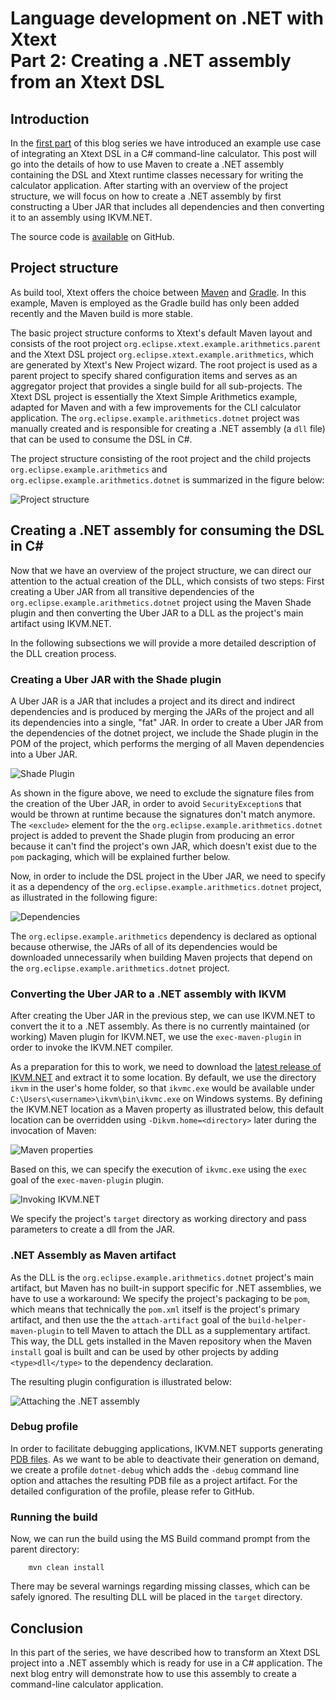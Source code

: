 # Language development on .NET with Xtext<br/>Part 2: Creating a .NET assembly from an Xtext DSL
## Introduction
In the [first part](https://blogs.itemis.com/en/language-development-on-.net-with-xtext-part-1-overview) of this blog series we have introduced an example use case of integrating an Xtext DSL in a C# command-line calculator.
This post will go into the details of how to use Maven to create a .NET assembly containing the DSL and Xtext runtime classes necessary for writing the calculator application.
After starting with an overview of the project structure, we will focus on how to create a .NET assembly by first constructing a Uber JAR that includes all dependencies and then converting it to an assembly using IKVM.NET. 

The source code is [available](https://github.com/stadlerb/ikvm-arithmetics-cli) on GitHub.

## Project structure
As build tool, Xtext offers the choice between [Maven](https://maven.apache.org) and [Gradle](https://gradle.org).
In this example, Maven is employed as the Gradle build has only been added recently and the Maven build is more stable.

The basic project structure conforms to Xtext's default Maven layout and consists of the root project ``org.eclipse.xtext.example.arithmetics.parent`` and the Xtext DSL project ``org.eclipse.xtext.example.arithmetics``, which are generated by Xtext's New Project wizard.
The root project is used as a parent project to specify shared configuration items and serves as an aggregator project that provides a single build for all sub-projects.
The Xtext DSL project is essentially the Xtext Simple Arithmetics example, adapted for Maven and with a few improvements for the CLI calculator application.
The ``org.eclipse.example.arithmetics.dotnet`` project was manually created and is responsible for creating a .NET assembly (a ``dll`` file) that can be used to consume the DSL in C#.

The project structure consisting of the root project and the child projects ``org.eclipse.example.arithmetics`` and ``org.eclipse.example.arithmetics.dotnet`` is summarized in the figure below:

![Project structure](project-structure.png)

## Creating a .NET assembly for consuming the DSL in C#
Now that we have an overview of the project structure, we can direct our attention to the actual creation of the DLL, which consists of two steps: First creating a Uber JAR from all transitive dependencies of the ``org.eclipse.example.arithmetics.dotnet`` project using the Maven Shade plugin and then converting the Uber JAR to a DLL as the project's main artifact using IKVM.NET.

In the following subsections we will provide a more detailed description of the DLL creation process.

### Creating a Uber JAR with the Shade plugin
A Uber JAR is a JAR that includes a project and its direct and indirect dependencies and is produced by merging the JARs of the project and all its dependencies into a single, "fat" JAR.
In order to create a Uber JAR from the dependencies of the dotnet project, we include the Shade plugin in the POM of the project, which performs the merging of all Maven dependencies into a Uber JAR.

![Shade Plugin](shade-plugin-1.png)

As shown in the figure above, we need to exclude the signature files from the creation of the Uber JAR, in order to avoid ``SecurityException``s that would be thrown at runtime because the signatures don't match anymore.
The ``<exclude>`` element for the the ``org.eclipse.example.arithmetics.dotnet`` project is added to prevent the Shade plugin from producing an error because it can't find the project's own JAR, which doesn't exist due to the ``pom`` packaging, which will be explained further below.

Now, in order to include the DSL project in the Uber JAR, we need to specify it as a dependency of the ``org.eclipse.example.arithmetics.dotnet`` project, as illustrated in the following figure:

![Dependencies](project-dependencies.png)

The ``org.eclipse.example.arithmetics`` dependency is declared as optional because otherwise, the JARs of all of its dependencies would be downloaded unnecessarily when building Maven projects that depend on the ``org.eclipse.example.arithmetics.dotnet`` project.

### Converting the Uber JAR to a .NET assembly with IKVM
After creating the Uber JAR in the previous step, we can use IKVM.NET to convert the it to a .NET assembly.
As there is no currently maintained (or working) Maven plugin for IKVM.NET, we use the ``exec-maven-plugin`` in order to invoke the IKVM.NET compiler.

As a preparation for this to work, we need to download the [latest release of IKVM.NET](http://www.frijters.net/ikvmbin-8.1.5717.0.zip) and extract it to some location.
By default, we use the directory ``ikvm`` in the user's home folder, so that ``ikvmc.exe`` would be available under ``C:\Users\<username>\ikvm\bin\ikvmc.exe`` on Windows systems.
By defining the IKVM.NET location as a Maven property as illustrated below, this default location can be overridden using ``-Dikvm.home=<directory>`` later during the invocation of Maven: 

![Maven properties](ikvm-properties-1.png)

Based on this, we can specify the execution of ``ikvmc.exe`` using the ``exec`` goal of the ``exec-maven-plugin`` plugin. 

![Invoking IKVM.NET](ikvm-compile-1.png)

We specify the project's ``target`` directory as working directory and pass parameters to create a dll from the JAR.

### .NET Assembly as Maven artifact
As the DLL is the ``org.eclipse.example.arithmetics.dotnet`` project's main artifact, but Maven has no built-in support specific for .NET assemblies, we have to use a workaround:
We specify the project's packaging to be ``pom``, which means that technically the ``pom.xml`` itself is the project's primary artifact, and then use the the ``attach-artifact`` goal of the ``build-helper-maven-plugin`` to tell Maven to attach the DLL as a supplementary artifact.
This way, the DLL gets installed in the Maven repository when the Maven ``install`` goal is built and can be used by other projects by adding ``<type>dll</type>`` to the dependency declaration.

The resulting plugin configuration is illustrated below:

![Attaching the .NET assembly](ikvm-attach-dll-1.png)

### Debug profile
In order to facilitate debugging applications, IKVM.NET supports generating [PDB files](msdn.microsoft.com/library/ms241613.aspx).
As we want to be able to deactivate their generation on demand, we create a profile ``dotnet-debug`` which adds the ``-debug`` command line option and attaches the resulting PDB file as a project artifact.
For the detailed configuration of the profile, please refer to GitHub.

### Running the build
Now, we can run the build using the MS Build command prompt from the parent directory:

        mvn clean install

There may be several warnings regarding missing classes, which can be safely ignored.
The resulting DLL will be placed in the ``target`` directory.

## Conclusion
In this part of the series, we have described how to transform an Xtext DSL project into a .NET assembly which is ready for use in a C# application.
The next blog entry will demonstrate how to use this assembly to create a command-line calculator application.